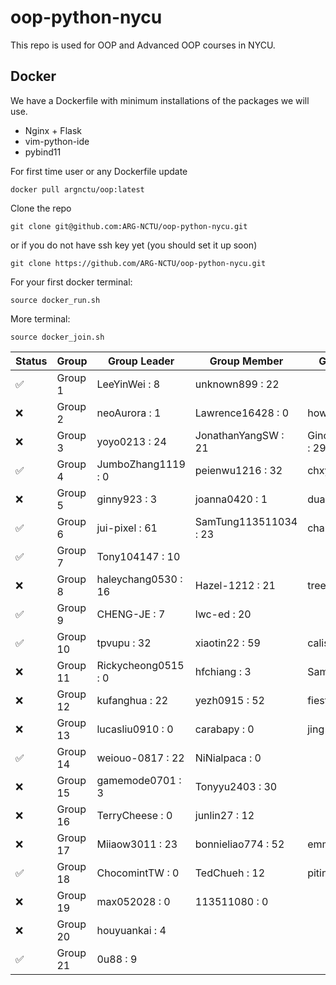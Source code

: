 # oop-python-nycu

This repo is used for OOP and Advanced OOP courses in NYCU.

## Docker

We have a Dockerfile with minimum installations of the packages we will use.
* Nginx + Flask
* vim-python-ide
* pybind11

For first time user or any Dockerfile update
```
docker pull argnctu/oop:latest
```

Clone the repo
```
git clone git@github.com:ARG-NCTU/oop-python-nycu.git
```
or if you do not have ssh key yet (you should set it up soon)
```
git clone https://github.com/ARG-NCTU/oop-python-nycu.git
```

For your first docker terminal:
```
source docker_run.sh
```

More terminal:
```
source docker_join.sh
```

<!--START_SECTION:pytest-->
| Status | Group | Group Leader | Group Member | Group Member.1 |
| ------ | ------ | ------ | ------ | ------ |
| ✅ | Group 1 | LeeYinWei : 8 | unknown899 : 22 |  |
| ❌ | Group 2 | neoAurora : 1 | Lawrence16428 : 0 | howardhung14 : 12 |
| ❌ | Group 3 | yoyo0213 : 24 | JonathanYangSW : 21 | GinoChen113511247 : 29 |
| ✅ | Group 4 | JumboZhang1119 : 0 | peienwu1216 : 32 | chxyuuu : 44 |
| ❌ | Group 5 | ginny923 : 3 | joanna0420 : 1 | dua0505 : 1 |
| ✅ | Group 6 | jui-pixel : 61 | SamTung113511034 : 23 | charles691 : 33 |
| ✅ | Group 7 | Tony104147 : 10 |  |  |
| ❌ | Group 8 | haleychang0530 : 16 | Hazel-1212 : 21 | tree1014 : 1 |
| ✅ | Group 9 | CHENG-JE : 7 | lwc-ed : 20 |  |
| ✅ | Group 10 | tpvupu : 32 | xiaotin22 : 59 | calistayang : 11 |
| ❌ | Group 11 | Rickycheong0515 : 0 | hfchiang : 3 | Samuel11GitHub : 0 |
| ❌ | Group 12 | kufanghua : 22 | yezh0915 : 52 | fiesta0217 : 7 |
| ❌ | Group 13 | lucasliu0910 : 0 | carabapy : 0 | jing1688 : 59 |
| ✅ | Group 14 | weiouo-0817 : 22 | NiNialpaca : 0 |  |
| ❌ | Group 15 | gamemode0701 : 3 | Tonyyu2403 : 30 |  |
| ❌ | Group 16 | TerryCheese : 0 | junlin27 : 12 |  |
| ❌ | Group 17 | Miiaow3011 : 23 | bonnieliao774 : 52 | emmazheng0318 : 0 |
| ✅ | Group 18 | ChocomintTW : 0 | TedChueh : 12 | pitinghsu : 0 |
| ❌ | Group 19 | max052028 : 0 | 113511080 : 0 |  |
| ❌ | Group 20 | houyuankai : 4 |  |  |
| ✅ | Group 21 | 0u88 : 9 |  |  |
<!--END_SECTION:pytest-->